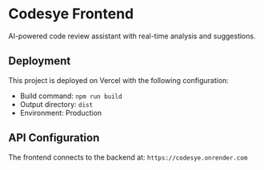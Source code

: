 # Codesye Frontend

AI-powered code review assistant with real-time analysis and suggestions.

## Deployment

This project is deployed on Vercel with the following configuration:
- Build command: `npm run build`
- Output directory: `dist`
- Environment: Production

## API Configuration

The frontend connects to the backend at: `https://codesye.onrender.com` 